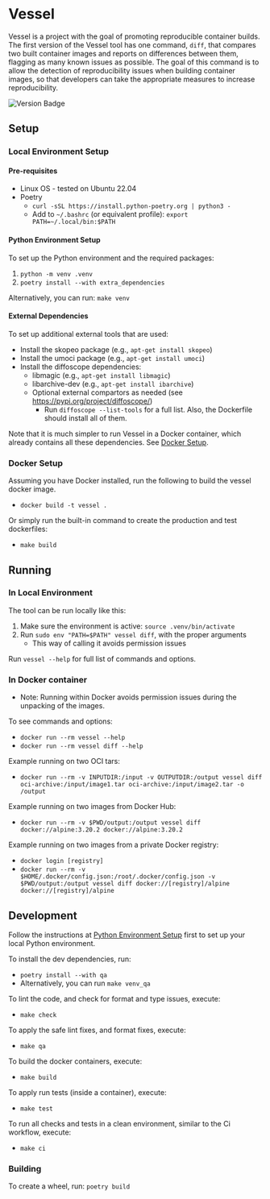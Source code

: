 # Vessel

Vessel is a project with the goal of promoting reproducible container builds. The first version of the Vessel tool has one command, `diff`, that compares two built container images and reports on differences between them, flagging as many known issues as possible. The goal of this command is to allow the detection of reproducibility issues when building container images, so that developers can take the appropriate measures to increase reproducibility.

![Version Badge](https://img.shields.io/badge/release-v1.0.0-e19b38)

## Setup

### Local Environment Setup

#### Pre-requisites
* Linux OS - tested on Ubuntu 22.04
* Poetry
    * `curl -sSL https://install.python-poetry.org | python3 -`
    * Add to `~/.bashrc` (or equivalent profile): `export PATH=~/.local/bin:$PATH`

#### Python Environment Setup
To set up the Python environment and the required packages:
1. `python -m venv .venv`
2. `poetry install --with extra_dependencies`

Alternatively, you can run: `make venv`

#### External Dependencies
To set up additional external tools that are used:
* Install the skopeo package (e.g., `apt-get install skopeo`)
* Install the umoci package (e.g., `apt-get install umoci`)
* Install the diffoscope dependencies:
   * libmagic  (e.g., `apt-get install libmagic`)
   * libarchive-dev (e.g., `apt-get install ibarchive`)
   * Optional external compartors as needed (see https://pypi.org/project/diffoscope/)
      * Run `diffoscope --list-tools` for a full list. Also, the Dockerfile
      should install all of them.

Note that it is much simpler to run Vessel in a Docker container, which already contains all these dependencies. See [Docker Setup](#docker-setup).

### Docker Setup

Assuming you have Docker installed, run the following to build the vessel docker image.

* `docker build -t vessel .`

Or simply run the built-in command to create the production and test dockerfiles:

* `make build`

## Running

### In Local Environment
The tool can be run locally like this:

1. Make sure the environment is active: `source .venv/bin/activate`
2. Run `sudo env "PATH=$PATH" vessel diff`, with the proper arguments
   * This way of calling it avoids permission issues

Run `vessel --help` for full list of commands and options.

### In Docker container

* Note: Running within Docker avoids permission issues during the unpacking of the images.

To see commands and options:
* `docker run --rm vessel --help`
* `docker run --rm vessel diff --help`

Example running on two OCI tars:
* `docker run --rm -v INPUTDIR:/input -v OUTPUTDIR:/output vessel diff oci-archive:/input/image1.tar oci-archive:/input/image2.tar -o /output`

Example running on two images from Docker Hub:
* `docker run --rm -v $PWD/output:/output vessel diff docker://alpine:3.20.2 docker://alpine:3.20.2`

Example running on two images from a private Docker registry:
* `docker login [registry]`
* `docker run --rm -v $HOME/.docker/config.json:/root/.docker/config.json -v $PWD/output:/output vessel diff docker://[registry]/alpine docker://[registry]/alpine`

## Development

Follow the instructions at [Python Environment Setup](#python-environment-setup) first to set up your local Python environment.

To install the dev dependencies, run:
* `poetry install --with qa`
* Alternatively, you can run `make venv_qa`

To lint the code, and check for format and type issues, execute:
* `make check`

To apply the safe lint fixes, and format fixes, execute:
* `make qa`

To build the docker containers, execute:
* `make build`

To apply run tests (inside a container), execute:
* `make test`

To run all checks and tests in a clean environment, similar to the Ci workflow, execute:
* `make ci`

### Building

To create a wheel, run: `poetry build`
